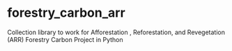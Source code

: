 # forestry_carbon_arr
Collection library to work for Afforestation , Reforestation, and Revegetation (ARR) Forestry Carbon Project in Python
